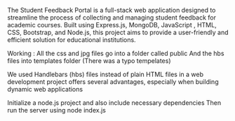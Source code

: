 The Student Feedback Portal is a full-stack web application designed to streamline the process of 
collecting and managing student feedback for academic courses. Built using Express.js, MongoDB, JavaScript
, HTML, CSS, Bootstrap, and Node.js, this project aims to provide a user-friendly and efficient 
solution for educational institutions.

Working :
All the css and jpg files go into a folder called public
And the hbs files into templates folder (There was a typo tempelates)

We used Handlebars (hbs) files instead of plain HTML files in a web development project offers several 
advantages, especially when building dynamic web applications

Initialize a node.js project and also include necessary dependencies
Then run the server using node index.js

